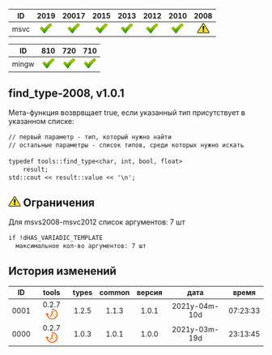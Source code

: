 ﻿
[P]: ../../../icons/progress.png
[V]: ../../../icons/success.png
[X]: ../../../icons/failed.png
[D]: ../../../icons/danger.png
[E]: ../../../icons/empty.png
[N]: ../../../icons/na.png

| **ID**  | 2019      | 20017     | 2015      | 2013      | 2012      | 2010      | 2008      |  
|:-------:|:---------:|:---------:|:---------:|:---------:|:---------:|:---------:|:---------:|  
|  msvc   | [![V]][M] | [![V]][M] | [![V]][M] | [![V]][M] | [![V]][M] | [![V]][M] | [![D]][0] |  

| **ID**  | 810       | 720       | 710       |  
|:-------:|:---------:|:---------:|:---------:|  
|  mingw  | [![V]][M] | [![V]][M] | [![V]][M] |  

[M]: #find_type "true, если find_type обнаружит указанный тип в списке"  
[0]: #-Ограничения  "максимальное количество аргументов: 7 шт"  

find_type-2008, v1.0.1
---
Мета-функция возврвщает true, 
если указанный тип присутствует в указанном списке:  

```
// первый параметр - тип, который нужно найти
// остальные параметры - список типов, среди которых нужно искать

typedef tools::find_type<char, int, bool, float>
    result;
std::cout << result::value << '\n';
```

[![D]][M] Ограничения
---------------------
Для msvs2008-msvc2012 список аргументов: 7 шт  
```
if !dHAS_VARIADIC_TEMPLATE
  максимальное кол-во аргументов: 7 шт
```

История изменений
---

| **ID** | tools           | types | common | версия |     дата      |  время   |  
|:------:|:---------------:|:-----:|:------:|:------:|:-------------:|:--------:|  
|  0001  | 0.2.7 [![P]][M] | 1.2.5 | 1.1.3  | 1.0.1  | 2021y-04m-10d | 07:23:33 |  
|  0000  | 0.2.7 [![P]][M] | 1.0.3 | 1.0.1  | 1.0.0  | 2021y-03m-19d | 23:13:45 |  
